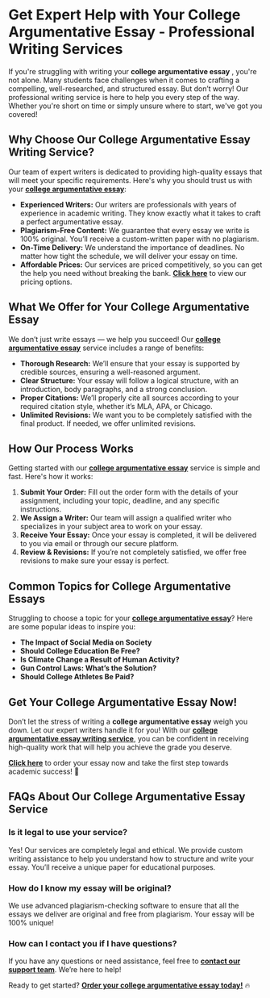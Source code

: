 # Get Expert Help with Your College Argumentative Essay - Professional Writing Services

If you're struggling with writing your **college argumentative essay** , you're not alone. Many students face challenges when it comes to crafting a compelling, well-researched, and structured essay. But don’t worry! Our professional writing service is here to help you every step of the way. Whether you're short on time or simply unsure where to start, we've got you covered!

## Why Choose Our College Argumentative Essay Writing Service?

Our team of expert writers is dedicated to providing high-quality essays that will meet your specific requirements. Here's why you should trust us with your [**college argumentative essay**](https://tinyurl.com/topessay?keyword=college+argumentative+essay):

- **Experienced Writers:** Our writers are professionals with years of experience in academic writing. They know exactly what it takes to craft a perfect argumentative essay.
- **Plagiarism-Free Content:** We guarantee that every essay we write is 100% original. You’ll receive a custom-written paper with no plagiarism.
- **On-Time Delivery:** We understand the importance of deadlines. No matter how tight the schedule, we will deliver your essay on time.
- **Affordable Prices:** Our services are priced competitively, so you can get the help you need without breaking the bank. [**Click here**](https://tinyurl.com/topessay?keyword=college+argumentative+essay) to view our pricing options.

## What We Offer for Your College Argumentative Essay

We don’t just write essays — we help you succeed! Our [**college argumentative essay**](https://tinyurl.com/topessay?keyword=college+argumentative+essay) service includes a range of benefits:

- **Thorough Research:** We’ll ensure that your essay is supported by credible sources, ensuring a well-reasoned argument.
- **Clear Structure:** Your essay will follow a logical structure, with an introduction, body paragraphs, and a strong conclusion.
- **Proper Citations:** We’ll properly cite all sources according to your required citation style, whether it’s MLA, APA, or Chicago.
- **Unlimited Revisions:** We want you to be completely satisfied with the final product. If needed, we offer unlimited revisions.

## How Our Process Works

Getting started with our [**college argumentative essay**](https://tinyurl.com/topessay?keyword=college+argumentative+essay) service is simple and fast. Here's how it works:

1. **Submit Your Order:** Fill out the order form with the details of your assignment, including your topic, deadline, and any specific instructions.
2. **We Assign a Writer:** Our team will assign a qualified writer who specializes in your subject area to work on your essay.
3. **Receive Your Essay:** Once your essay is completed, it will be delivered to you via email or through our secure platform.
4. **Review & Revisions:** If you’re not completely satisfied, we offer free revisions to make sure your essay is perfect.

## Common Topics for College Argumentative Essays

Struggling to choose a topic for your [**college argumentative essay**](https://tinyurl.com/topessay?keyword=college+argumentative+essay)? Here are some popular ideas to inspire you:

- **The Impact of Social Media on Society**
- **Should College Education Be Free?**
- **Is Climate Change a Result of Human Activity?**
- **Gun Control Laws: What’s the Solution?**
- **Should College Athletes Be Paid?**

## Get Your College Argumentative Essay Now!

Don’t let the stress of writing a **college argumentative essay** weigh you down. Let our expert writers handle it for you! With our [**college argumentative essay writing service**](https://tinyurl.com/topessay?keyword=college+argumentative+essay), you can be confident in receiving high-quality work that will help you achieve the grade you deserve.

[**Click here**](https://tinyurl.com/topessay?keyword=college+argumentative+essay) to order your essay now and take the first step towards academic success! 📝

## FAQs About Our College Argumentative Essay Service

### Is it legal to use your service?

Yes! Our services are completely legal and ethical. We provide custom writing assistance to help you understand how to structure and write your essay. You’ll receive a unique paper for educational purposes.

### How do I know my essay will be original?

We use advanced plagiarism-checking software to ensure that all the essays we deliver are original and free from plagiarism. Your essay will be 100% unique!

### How can I contact you if I have questions?

If you have any questions or need assistance, feel free to [**contact our support team**](https://tinyurl.com/topessay?keyword=college+argumentative+essay). We’re here to help!

Ready to get started? [**Order your college argumentative essay today!**](https://tinyurl.com/topessay?keyword=college+argumentative+essay) 🔥
